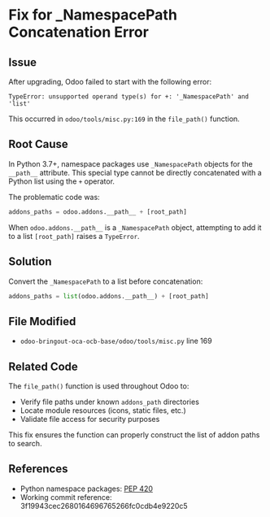 # Fix for _NamespacePath Concatenation Error

## Issue

After upgrading, Odoo failed to start with the following error:

```
TypeError: unsupported operand type(s) for +: '_NamespacePath' and 'list'
```

This occurred in `odoo/tools/misc.py:169` in the `file_path()` function.

## Root Cause

In Python 3.7+, namespace packages use `_NamespacePath` objects for the `__path__` attribute. This special type cannot be directly concatenated with a Python list using the `+` operator.

The problematic code was:
```python
addons_paths = odoo.addons.__path__ + [root_path]
```

When `odoo.addons.__path__` is a `_NamespacePath` object, attempting to add it to a list `[root_path]` raises a `TypeError`.

## Solution

Convert the `_NamespacePath` to a list before concatenation:

```python
addons_paths = list(odoo.addons.__path__) + [root_path]
```

## File Modified

- `odoo-bringout-oca-ocb-base/odoo/tools/misc.py` line 169

## Related Code

The `file_path()` function is used throughout Odoo to:
- Verify file paths under known `addons_path` directories
- Locate module resources (icons, static files, etc.)
- Validate file access for security purposes

This fix ensures the function can properly construct the list of addon paths to search.

## References

- Python namespace packages: [PEP 420](https://www.python.org/dev/peps/pep-0420/)
- Working commit reference: 3f19943cec2680164696765266fc0cdb4e9220c5
